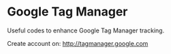 # Google Tag Manager
Useful codes to enhance Google Tag Manager tracking.

Create account on: http://tagmanager.google.com
